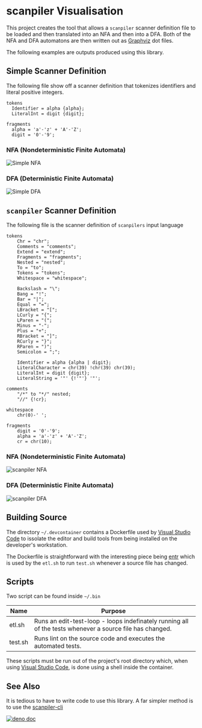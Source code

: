 # scanpiler Visualisation

This project creates the tool that allows a `scanpiler` scanner definition file to be loaded and then translated into an NFA and then into a DFA.  Both of the NFA and DFA automatons are then written out as [Graphviz](https://graphviz.org) dot files.

The following examples are outputs produced using this library.

## Simple Scanner Definition

The following file show off a scanner definition that tokenizes identifiers and literal positive integers.

```
tokens 
  Identifier = alpha {alpha};
  LiteralInt = digit {digit};

fragments
  alpha = 'a'-'z' + 'A'-'Z';
  digit = '0'-'9';
```

### NFA (Nondeterministic Finite Automata)
![Simple NFA](./.doc/simple-nfa.svg)

### DFA (Deterministic Finite Automata)
![Simple DFA](./.doc/simple-dfa.svg)


## `scanpiler` Scanner Definition

The following file is the scanner definition of `scanpilers` input language

```
tokens
    Chr = "chr";
    Comments = "comments";
    Extend = "extend";
    Fragments = "fragments";
    Nested = "nested";
    To = "to";
    Tokens = "tokens";
    Whitespace = "whitespace";
    
    Backslash = "\";
    Bang = "!";
    Bar = "|";
    Equal = "=";
    LBracket = "[";
    LCurly = "{";
    LParen = "(";
    Minus = "-";
    Plus = "+";
    RBracket = "]";
    RCurly = "}";
    RParen = ")";
    Semicolon = ";";

    Identifier = alpha {alpha | digit};
    LiteralCharacter = chr(39) !chr(39) chr(39);
    LiteralInt = digit {digit};
    LiteralString = '"' {!'"'} '"';

comments
    "/*" to "*/" nested;
    "//" {!cr};

whitespace
    chr(0)-' ';

fragments
    digit = '0'-'9';
    alpha = 'a'-'z' + 'A'-'Z';
    cr = chr(10);
```

### NFA (Nondeterministic Finite Automata)
![scanpiler NFA](./.doc/scanpiler-nfa.svg)

### DFA (Deterministic Finite Automata)
![scanpiler DFA](./.doc/scanpiler-dfa.svg)


## Building Source

The directory `~/.devcontainer` contains a Dockerfile used by [Visual Studio Code](https://code.visualstudio.com) to issolate the editor and build tools from being installed on the developer's workstation.

The Dockerfile is straightforward with the interesting piece being [entr](https://github.com/eradman/entr/) which is used by the `etl.sh` to run `test.sh` whenever a source file has changed.

## Scripts

Two script can be found inside `~/.bin`

| Name   | Purpose |
|--------|----------------------------------|
| etl.sh | Runs an edit-test-loop - loops indefinately running all of the tests whenever a source file has changed. |
| test.sh | Runs lint on the source code and executes the automated tests. |

These scripts must be run out of the project's root directory which, when using [Visual Studio Code](https://code.visualstudio.com), is done using a shell inside the container.

## See Also

It is tedious to have to write code to use this library.  A far simpler method is to use the [scanpiler-cli](https://github.com/littlelanguages/scanpiler-cli)

[![deno doc](https://doc.deno.land/badge.svg)](https://doc.deno.land/https/raw.githubusercontent.com/littlelanguages/scanpiler-tool-viz/main/mod.ts)
